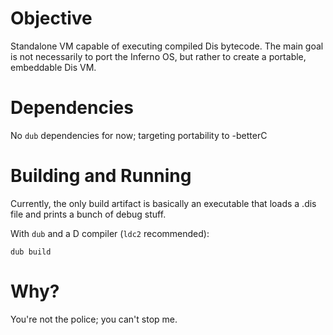 # Objective
Standalone VM capable of executing compiled Dis bytecode. The main goal is not
necessarily to port the Inferno OS, but rather to create a portable, embeddable
Dis VM.

# Dependencies
No `dub` dependencies for now; targeting portability to -betterC

# Building and Running
Currently, the only build artifact is basically an executable that loads a .dis
file and prints a bunch of debug stuff.

With `dub` and a D compiler (`ldc2` recommended):

```
dub build

```
# Why?
You're not the police; you can't stop me.
